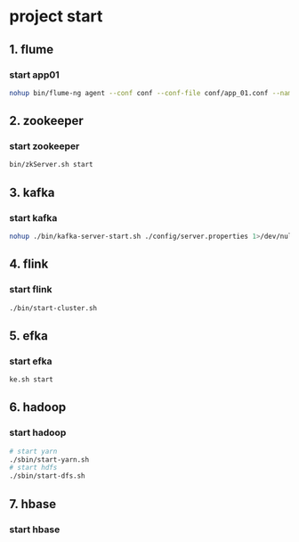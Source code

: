 # project start 
## 1. flume
### start app01
```bash
nohup bin/flume-ng agent --conf conf --conf-file conf/app_01.conf --name a1 >/dev/null 2>&1 &
```

## 2. zookeeper
### start zookeeper
```bash
bin/zkServer.sh start
```

## 3. kafka
### start kafka
```bash
nohup ./bin/kafka-server-start.sh ./config/server.properties 1>/dev/null 2>&1 &
```

## 4. flink
### start flink
```bash
./bin/start-cluster.sh
```

## 5. efka
### start efka
```bash
ke.sh start
```

## 6. hadoop
### start hadoop
```bash
# start yarn
./sbin/start-yarn.sh
# start hdfs
./sbin/start-dfs.sh
```

## 7. hbase
### start hbase
``` bash

```